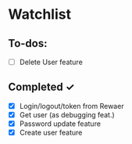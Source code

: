 # Watchlist

## To-dos:

- [ ] Delete User feature

## Completed ✓

- [x] Login/logout/token from Rewaer
- [x] Get user (as debugging feat.)
- [x] Password update feature
- [x] Create user feature
